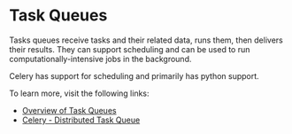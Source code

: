 # Task Queues

Tasks queues receive tasks and their related data, runs them, then delivers their results. They can support scheduling and can be used to run computationally-intensive jobs in the background.

Celery has support for scheduling and primarily has python support.

To learn more, visit the following links:

- [Overview of Task Queues](https://github.com/donnemartin/system-design-primer#task%20queues)
- [Celery - Distributed Task Queue](https://docs.celeryq.dev/en/stable/)